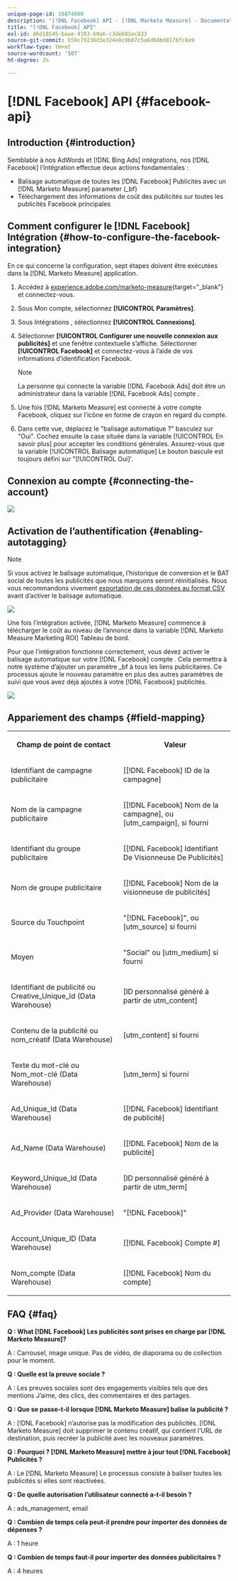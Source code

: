 ```yaml
---
unique-page-id: 18874680
description: "[!DNL Facebook] API - [!DNL Marketo Measure] - Documentation du produit"
title: "[!DNL Facebook] API"
exl-id: d6d18545-baae-4103-b0a6-c3de681ec833
source-git-commit: b59c79236d3e324e8c8b07c5a6d68bd8176fc8a9
workflow-type: tm+mt
source-wordcount: '507'
ht-degree: 3%

---
```


# [!DNL Facebook] API {#facebook-api}

## Introduction {#introduction}

Semblable à nos AdWords et [!DNL Bing Ads] intégrations, nos [!DNL Facebook] l’intégration effectue deux actions fondamentales :

* Balisage automatique de toutes les [!DNL Facebook] Publicités avec un [!DNL Marketo Measure] parameter (_bf)
* Téléchargement des informations de coût des publicités sur toutes les publicités Facebook principales

## Comment configurer le [!DNL Facebook] Intégration {#how-to-configure-the-facebook-integration}

En ce qui concerne la configuration, sept étapes doivent être exécutées dans la [!DNL Marketo Measure] application.

1. Accédez à [experience.adobe.com/marketo-measure](https://experience.adobe.com/marketo-measure){target="_blank"} et connectez-vous.
1. Sous Mon compte, sélectionnez **[!UICONTROL Paramètres]**.
1. Sous Intégrations , sélectionnez **[!UICONTROL Connexions]**.
1. Sélectionner **[!UICONTROL Configurer une nouvelle connexion aux publicités]** et une fenêtre contextuelle s’affiche. Sélectionner **[!UICONTROL Facebook]** et connectez-vous à l’aide de vos informations d’identification Facebook.

   >[!NOTE]
   >
   >La personne qui connecte la variable [!DNL Facebook Ads] doit être un administrateur dans la variable [!DNL Facebook Ads] compte .

1. Une fois [!DNL Marketo Measure] est connecté à votre compte Facebook, cliquez sur l’icône en forme de crayon en regard du compte.
1. Dans cette vue, déplacez le &quot;balisage automatique ?&quot; basculez sur &quot;Oui&quot;. Cochez ensuite la case située dans la variable [!UICONTROL En savoir plus] pour accepter les conditions générales. Assurez-vous que la variable [!UICONTROL Balisage automatique] Le bouton bascule est toujours défini sur &quot;[!UICONTROL Oui]&#39;.

## Connexion au compte {#connecting-the-account}

![](assets/1.gif)

## Activation de l’authentification {#enabling-autotagging}

>[!NOTE]
>
>Si vous activez le balisage automatique, l’historique de conversion et le BAT social de toutes les publicités que nous marquons seront réinitialisés. Nous vous recommandons vivement [exportation de ces données au format CSV](https://www.facebook.com/business/help/205067636197240) avant d’activer le balisage automatique.

![](assets/2-2.png)

Une fois l’intégration activée, [!DNL Marketo Measure] commence à télécharger le coût au niveau de l’annonce dans la variable [!DNL Marketo Measure Marketing ROI] Tableau de bord.

Pour que l’intégration fonctionne correctement, vous devez activer le balisage automatique sur votre [!DNL Facebook] compte . Cela permettra à notre système d’ajouter un paramètre _bf à tous les liens publicitaires. Ce processus ajoute le nouveau paramètre en plus des autres paramètres de suivi que vous avez déjà ajoutés à votre [!DNL Facebook] publicités.

![](assets/3.gif)

## Appariement des champs {#field-mapping}

<table> 
 <colgroup> 
  <col> 
  <col> 
 </colgroup> 
 <tbody> 
  <tr> 
   <th><p><strong>Champ de point de contact</strong></p></th> 
   <th><p><strong>Valeur</strong></p></th> 
  </tr> 
  <tr> 
   <td><p>Identifiant de campagne publicitaire</p></td> 
   <td><p>[[!DNL Facebook] ID de la campagne]</p></td> 
  </tr> 
  <tr> 
   <td><p>Nom de la campagne publicitaire </p></td> 
   <td><p>[[!DNL Facebook] Nom de la campagne], ou [utm_campaign], si fourni</p></td> 
  </tr> 
  <tr> 
   <td><p>Identifiant du groupe publicitaire</p></td> 
   <td><p>[[!DNL Facebook] Identifiant De Visionneuse De Publicités]</p></td> 
  </tr> 
  <tr> 
   <td><p>Nom de groupe publicitaire</p></td> 
   <td><p>[[!DNL Facebook] Nom de la visionneuse de publicités]</p></td> 
  </tr> 
  <tr> 
   <td><p>Source du Touchpoint</p></td> 
   <td><p>"[!DNL Facebook]", ou [utm_source] si fourni</p></td> 
  </tr> 
  <tr> 
   <td><p>Moyen</p></td> 
   <td><p>"Social" ou [utm_medium] si fourni</p></td> 
  </tr> 
  <tr> 
   <td><p>Identifiant de publicité ou Creative_Unique_Id (Data Warehouse)</p></td> 
   <td><p>[ID personnalisé généré à partir de utm_content]</p></td> 
  </tr> 
  <tr> 
   <td><p>Contenu de la publicité ou nom_créatif (Data Warehouse)</p></td> 
   <td><p>[utm_content] si fourni</p></td> 
  </tr> 
  <tr> 
   <td><p>Texte du mot-clé ou Nom_mot-clé (Data Warehouse)</p></td> 
   <td><p>[utm_term] si fourni</p></td> 
  </tr> 
  <tr> 
   <td><p>Ad_Unique_Id (Data Warehouse)</p></td> 
   <td><p>[[!DNL Facebook] Identifiant de publicité]</p></td> 
  </tr> 
  <tr> 
   <td><p>Ad_Name (Data Warehouse)</p></td> 
   <td><p>[[!DNL Facebook] Nom de la publicité]</p></td> 
  </tr> 
  <tr> 
   <td><p>Keyword_Unique_Id (Data Warehouse)</p></td> 
   <td><p>[ID personnalisé généré à partir de utm_term]</p></td> 
  </tr> 
  <tr> 
   <td><p>Ad_Provider (Data Warehouse)</p></td> 
   <td><p>"[!DNL Facebook]"</p></td> 
  </tr> 
  <tr> 
   <td><p>Account_Unique_ID (Data Warehouse)</p></td> 
   <td><p>[[!DNL Facebook] Compte #]</p></td> 
  </tr> 
  <tr> 
   <td><p>Nom_compte (Data Warehouse)</p></td> 
   <td><p>[[!DNL Facebook] Nom du compte]</p></td> 
  </tr> 
 </tbody> 
</table>

## FAQ {#faq}

**Q : What [!DNL Facebook] Les publicités sont prises en charge par [!DNL Marketo Measure]?**

A : Carrousel, image unique. Pas de vidéo, de diaporama ou de collection pour le moment.

**Q : Quelle est la preuve sociale ?**

A : Les preuves sociales sont des engagements visibles tels que des mentions J’aime, des clics, des commentaires et des partages.

**Q : Que se passe-t-il lorsque [!DNL Marketo Measure] balise la publicité ?**

A : [!DNL Facebook] n’autorise pas la modification des publicités. [!DNL Marketo Measure] doit supprimer le contenu créatif, qui contient l’URL de destination, puis recréer la publicité avec les nouveaux paramètres.

**Q : Pourquoi ? [!DNL Marketo Measure] mettre à jour tout [!DNL Facebook] Publicités ?**

A : Le [!DNL Marketo Measure] Le processus consiste à baliser toutes les publicités si elles sont réactivées.

**Q : De quelle autorisation l’utilisateur connecté a-t-il besoin ?**

A : ads_management, email

**Q : Combien de temps cela peut-il prendre pour importer des données de dépenses ?**

A : 1 heure

**Q : Combien de temps faut-il pour importer des données publicitaires ?**

A : 4 heures
